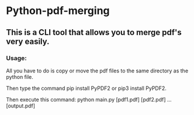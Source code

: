 ﻿# Python-pdf-merging
 
 ## This is a CLI tool that allows you to merge pdf's very easily. 
 
 ### Usage:
 All you have to do is copy or move the pdf files to the same directory as the python file.
 
 Then type the command pip install PyPDF2 or pip3 install PyPDF2.
 
 Then execute this command: python main.py [pdf1.pdf] [pdf2.pdf] ... [output.pdf]
